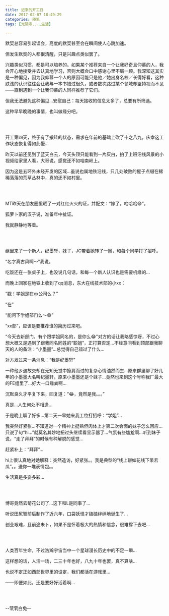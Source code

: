 ```yaml
---
title: 迟来的开工日
date: 2017-02-07 18:49:29
categories: 随笔
tags: [光阴寺...,生活]

---
```

默契总容易引起误会，高度的默契甚至会在瞬间使人心跳加速。

但发生默契的人都很清醒，只是兴趣点类似罢了。

兴趣类似习惯，都是可以培养的。如果某个推荐来自一个让我好奇且仰慕的人，我会开心地接受并去认真地学习，否则大概会口中感谢心里不屑一顾。我深知这其实是一种偏见，因为我仰慕一个人的原因可能只是他／她出身名校／长得好看，这种肤浅的认识往往会让我与一本书错过很久，或者数次路过某个领域却坚持视而不见——直到遇到一个让我仰慕的人同样推荐了它们。

但我无法避免这种偏见...安慰自己：每天接收的信息太多了，总要有所筛选。

这种早早晚晚的事情，也叫做缘分吧。

<br /><br />

开工第四天，终于有了搬砖的状态，需求在年前的基础上砍了十之八九，庆幸这工作状态恢复得如此慢...

昨天以前还见到了蓝天白云，今天头顶只能看到一片灰白，拍了上班沿线风景的小视频给家里人看，大哥说，感觉还不如咱南岭上。

因为这是五环外未经开发的区域...虽说也属地铁沿线，只几处破败的屋子点缀在稀稀落落的荒草丛林中，真的还不如村里。

<br /><br />

MT昨天在朋友圈里晒了一对红红火火的证，并配文：“嫁了，哈哈哈😄”。

狐萝卜家的汉子说，准备年中扯证。

我就静静地等着。

<br /><br />

组里来了一个新人，纪墨轩，妹子，JC带着她转了一圈，和每个同学打了招呼。

“名字真古风啊～”我说。

吃饭还在一张桌子上，也没说几句话，和每一个新人认识也是需要机缘的...

而晚上回家在地铁上收到了qq消息，东大在线技术部的小xx：

“戳！学姐是在xx公司么？”

“在”

“能问下学姐部门么～😄”

“xx部”，应该是要推荐谁的简历过来吧。

“今天去新部门，有个跟学姐同名的，是你么😂”对方的话让我略感惊讶，不过心想大概又是遇到了跟我同名同姓的“聪姐”，正打算否定...不经意间看到顶部跟我聊天的人的备注：“小墨墨”...总觉得自己错过了什么...

对方发过来一条消息：“我是纪墨轩”

一种他乡遇故交却在无知无觉中擦肩而过的复杂心情油然而生...原来群里聊了好几年的小墨墨大名叫纪墨轩，原来小墨墨还是个妹子...竟然也来到这个号称我厂最大的FE组里了...好大一口缘粪啊...

沉默良久才平复下来，回复道：“😂，竟然是我。。。”

真是...人生何处不相逢...

于是晚上聊了好多...第二天一早她来我工位打招呼：“学姐”...

我突然好紧张...不知道对一个精神上挺熟但肉体上才第二次会面的妹子怎么回应...只说了句“hi...”就莫名其妙地扭过头继续看显示器了...气氛有些尴尬啊...听到妹子说，“走了拜拜”的时候有种解脱的感觉...

赶紧补上：“拜拜”...

hi上很认真地对她解释：突然造访，好紧张。。我是典型的“线上聊如花线下呆若瓜”。。送你一堆表情包。。

生活真是多姿多彩...

<br /><br />

博哥竟然去菊花公司了...这下和L是同事了...

听说田尻智前后制作了近六年，口袋妖怪才磕磕绊绊地诞生了...

创业艰难，且前途未卜，如果不是怀着极大的热情和信念，很难撑下去吧...

<br /><br />

人类百年生命，不过浩瀚宇宙当中一个星球漫长历史中的不足一瞬...

这样想的话，人活一场，二三十年也好，八九十年也罢，真不算啥...

也说不定正如西部世界里的设定，我们都活在游戏里...

——即便如此，还是要好好活着啊...

<br /><br />

--茕茕白兔--